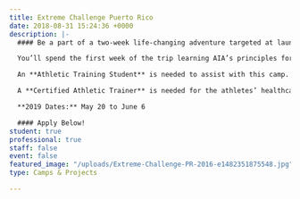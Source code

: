 ```yaml
---
title: Extreme Challenge Puerto Rico
date: 2018-08-31 15:24:36 +0000
description: |-
  #### Be a part of a two-week life-changing adventure targeted at launching movements of evangelism and discipleship on the universities in Puerto Rico and the United States.

  You’ll spend the first week of the trip learning AIA’s principles for athletic competition, focused on combining your sport and faith. During week two, you’ll explore the beauty of the island while serving on university campuses and throughout the community.

  An **Athletic Training Student** is needed to assist with this camp.

  A **Certified Athletic Trainer** is needed for the athletes’ healthcare needs (minimum one week commitment).

  **2019 Dates:** May 20 to June 6

  #### Apply Below!
student: true
professional: true
staff: false
event: false
featured_image: "/uploads/Extreme-Challenge-PR-2016-e1482351875548.jpg"
type: Camps & Projects

---
```

